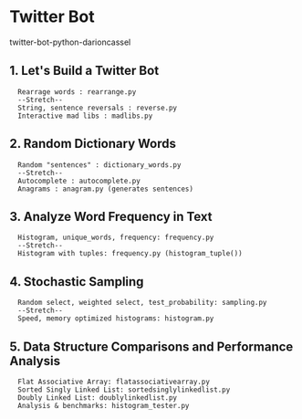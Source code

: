 # Twitter Bot
twitter-bot-python-darioncassel

## 1. Let's Build a Twitter Bot
      Rearrage words : rearrange.py
      --Stretch--
      String, sentence reversals : reverse.py
      Interactive mad libs : madlibs.py

## 2. Random Dictionary Words
      Random "sentences" : dictionary_words.py
      --Stretch--
      Autocomplete : autocomplete.py
      Anagrams : anagram.py (generates sentences)

## 3. Analyze Word Frequency in Text
      Histogram, unique_words, frequency: frequency.py
      --Stretch--
      Histogram with tuples: frequency.py (histogram_tuple())

## 4. Stochastic Sampling
      Random select, weighted select, test_probability: sampling.py
      --Stretch--
      Speed, memory optimized histograms: histogram.py

## 5. Data Structure Comparisons and Performance Analysis
      Flat Associative Array: flatassociativearray.py
      Sorted Singly Linked List: sortedsinglylinkedlist.py
      Doubly Linked List: doublylinkedlist.py
      Analysis & benchmarks: histogram_tester.py
